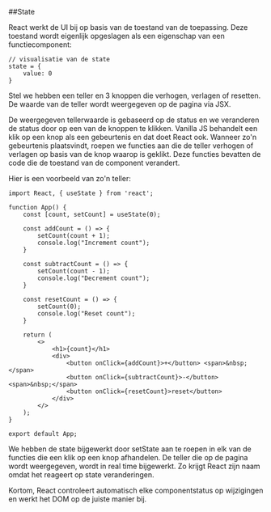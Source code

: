 ##State

React werkt de UI bij op basis van de toestand van de toepassing. Deze toestand wordt eigenlijk opgeslagen als een eigenschap van een functiecomponent:

    // visualisatie van de state
    state = {
        value: 0
    }

Stel we hebben een teller en 3 knoppen die verhogen, verlagen of resetten. De waarde van de teller wordt weergegeven op de pagina via JSX.

De weergegeven tellerwaarde is gebaseerd op de status en we veranderen de status door op een van de knoppen te klikken. Vanilla JS behandelt een klik op een knop als een gebeurtenis en dat doet React ook. Wanneer zo'n gebeurtenis plaatsvindt, roepen we functies aan die de teller verhogen of verlagen op basis van de knop waarop is geklikt. Deze functies bevatten de code die de toestand van de component verandert.

Hier is een voorbeeld van zo'n teller:

    import React, { useState } from 'react';

    function App() {
        const [count, setCount] = useState(0);
    
        const addCount = () => {
            setCount(count + 1);
            console.log("Increment count");
        }
    
        const subtractCount = () => {
            setCount(count - 1);
            console.log("Decrement count");
        }
    
        const resetCount = () => {
            setCount(0);
            console.log("Reset count");
        }
    
        return (
            <>
                <h1>{count}</h1>
                <div>
                    <button onClick={addCount}>+</button> <span>&nbsp;</span>
                    <button onClick={subtractCount}>-</button> <span>&nbsp;</span>
                    <button onClick={resetCount}>reset</button>
                </div>
            </>
        );
    }

    export default App;

We hebben de state bijgewerkt door setState aan te roepen in elk van de functies die een klik op een knop afhandelen. De teller die op de pagina wordt weergegeven, wordt in real time bijgewerkt. Zo krijgt React zijn naam omdat het reageert op state veranderingen.

Kortom, React controleert automatisch elke componentstatus op wijzigingen en werkt het DOM op de juiste manier bij.